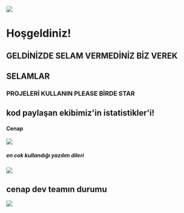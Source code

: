 ![](https://media.discordapp.net/attachments/728304927725715506/734909068120031312/ezgif-7-796414b68a67.gif)
# Hoşgeldiniz!

## GELDİNİZDE SELAM VERMEDİNİZ BİZ VEREK
## SELAMLAR 

### PROJELERİ KULLANIN PLEASE BİRDE STAR

## kod paylaşan ekibimiz'in istatistikler'i!
#### Cenap
![](https://github-readme-stats.vercel.app/api?username=cenapyuce&show_icons=true&theme=dark)
##### en cok kullandığı yazılım dileri
![](https://github-readme-stats.vercel.app/api/top-langs/?username=cenapyuce&layout=compact?theme)


## cenap dev teamın durumu
![](https://github-readme-stats.vercel.app/api/pin?username=cenapyuce&repo=cenapdevteam&title_color=fff&icon_color=f9f9f9&text_color=9f9f9f&bg_color=151515)
